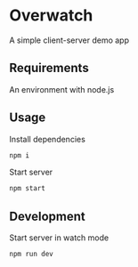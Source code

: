 # Overwatch

A simple client-server demo app

## Requirements

An environment with node.js

## Usage

Install dependencies

```sh
npm i
```

Start server

```sh
npm start
```

## Development

Start server in watch mode

```sh
npm run dev
```